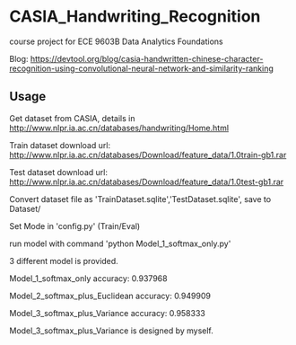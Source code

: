# CASIA_Handwriting_Recognition
course project for ECE 9603B Data Analytics Foundations

Blog: https://devtool.org/blog/casia-handwritten-chinese-character-recognition-using-convolutional-neural-network-and-similarity-ranking

## Usage

Get dataset from CASIA, details in http://www.nlpr.ia.ac.cn/databases/handwriting/Home.html

Train dataset download url: http://www.nlpr.ia.ac.cn/databases/Download/feature_data/1.0train-gb1.rar

Test dataset download url: http://www.nlpr.ia.ac.cn/databases/Download/feature_data/1.0test-gb1.rar

Convert dataset file as 'TrainDataset.sqlite','TestDataset.sqlite', save to Dataset/

Set Mode in 'config.py' (Train/Eval)

run model with command 'python Model_1_softmax_only.py'

3 different model is provided.

Model_1_softmax_only accuracy: 0.937968

Model_2_softmax_plus_Euclidean accuracy: 0.949909

Model_3_softmax_plus_Variance accuracy: 0.958333

Model_3_softmax_plus_Variance is designed by myself.
